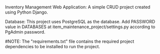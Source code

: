 Inventory Management Web Application:
A simple CRUD project created using Python Django.

Database:
This project uses PostgreSQL as the database.
Add PASSWORD value in DATABASES at item_maintenance_project/settings.py according to PgAdmin password.

#NOTE: The "requirements.txt" file contains the required project dependencies to be installed to run the project.
